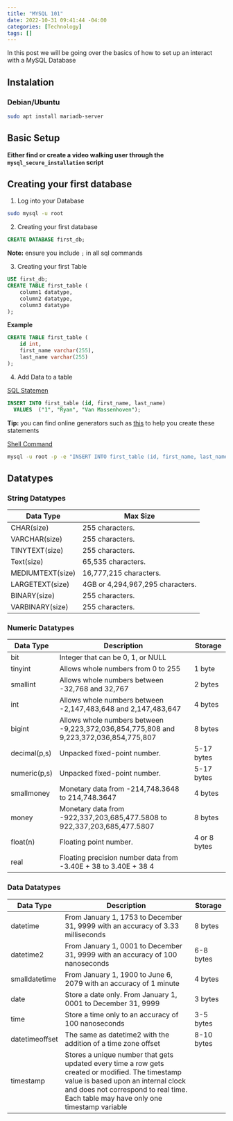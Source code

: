 ```yaml
---
title: "MYSQL 101"
date: 2022-10-31 09:41:44 -04:00
categories: [Technology]
tags: []
---
```

In this post we will be going over the basics of how to set up an interact with a MySQL Database

## Instalation
### Debian/Ubuntu
``` bash
sudo apt install mariadb-server

```


## Basic Setup
**Either find or create a video walking user through the `mysql_secure_installation` script**

## Creating your first database
1. Log into your Database
``` bash
sudo mysql -u root
```

2. Creating your first database
``` sql
CREATE DATABASE first_db;
```

**Note:** ensure you include `;` in all sql commands

3. Creating your first Table
``` sql 
USE first_db;
CREATE TABLE first_table (
    column1 datatype,
    column2 datatype,
    column3 datatype
);
```

**Example**
``` sql
CREATE TABLE first_table (
    id int,
    first_name varchar(255),
    last_name varchar(255)
);
```

4. Add Data to a table

<u>SQL Statemen</u>
``` sql
INSERT INTO first_table (id, first_name, last_name) 
  VALUES  ("1", "Ryan", "Van Massenhoven"); 
```

**Tip:** you can find online generators such as [this](https://w3codegenerator.com/generators/sql/insert-query-mysql) to help you create these statements


<u>Shell Command</u>
``` bash
mysql -u root -p -e "INSERT INTO first_table (id, first_name, last_name) VALUES  ("1", "Ryan", "Van Massenhoven")"
```

## Datatypes
### String Datatypes

| Data Type        | Max Size                         |
|------------------|----------------------------------|
| CHAR(size)       | 255 characters.                  |
| VARCHAR(size)    | 255 characters.                  |
| TINYTEXT(size)   | 255 characters.                  |
| Text(size)       | 65,535 characters.               |
| MEDIUMTEXT(size) | 16,777,215 characters.           |
| LARGETEXT(size)  | 4GB or 4,294,967,295 characters. |
| BINARY(size)     | 255 characters.                  |
| VARBINARY(size)  | 255 characters.                  |

### Numeric Datatypes

| Data Type    | Description                                                                           | Storage      |
|--------------|---------------------------------------------------------------------------------------|--------------|
| bit          | Integer that can be 0, 1, or NULL                                                     |              |
| tinyint      | Allows whole numbers from 0 to 255                                                    | 1 byte       |
| smallint     | Allows whole numbers between -32,768 and 32,767                                       | 2 bytes      |
| int          | Allows whole numbers between -2,147,483,648 and 2,147,483,647                         | 4 bytes      |
| bigint       | Allows whole numbers between -9,223,372,036,854,775,808 and 9,223,372,036,854,775,807 | 8 bytes      |
| decimal(p,s) | Unpacked fixed-point number.                                                          | 5-17 bytes   |
| numeric(p,s) | Unpacked fixed-point number.                                                          | 5-17 bytes   |
| smallmoney   | Monetary data from -214,748.3648 to 214,748.3647                                      | 4 bytes      |
| money        | Monetary data from -922,337,203,685,477.5808 to 922,337,203,685,477.5807              | 8 bytes      |
| float(n)     | Floating point number.                                                                | 4 or 8 bytes |
| real         | Floating precision number data from -3.40E + 38 to 3.40E + 38 4                       |              |

### Data Datatypes

| Data Type      | Description                                                                                                                                                                                                                   | Storage    |
|----------------|-------------------------------------------------------------------------------------------------------------------------------------------------------------------------------------------------------------------------------|------------|
| datetime       | From January 1, 1753 to December 31, 9999 with an accuracy of 3.33 milliseconds                                                                                                                                               | 8 bytes    |
| datetime2      | From January 1, 0001 to December 31, 9999 with an accuracy of 100 nanoseconds                                                                                                                                                 | 6-8 bytes  |
| smalldatetime  | From January 1, 1900 to June 6, 2079 with an accuracy of 1 minute                                                                                                                                                             | 4 bytes    |
| date           | Store a date only. From January 1, 0001 to December 31, 9999                                                                                                                                                                  | 3 bytes    |
| time           | Store a time only to an accuracy of 100 nanoseconds                                                                                                                                                                           | 3-5 bytes  |
| datetimeoffset | The same as datetime2 with the addition of a time zone offset                                                                                                                                                                 | 8-10 bytes |
| timestamp      | Stores a unique number that gets updated every time a row gets created or modified. The timestamp value is based upon an internal clock and does not correspond to real time. Each table may have only one timestamp variable |            |